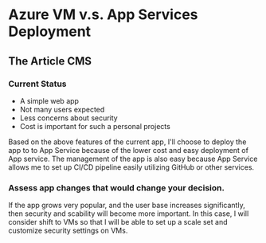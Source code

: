 # Azure VM v.s. App Services Deployment

## The Article CMS

### Current Status

- A simple web app
- Not many users expected
- Less concerns about security
- Cost is important for such a personal projects

Based on the above features of the current app, I'll choose to deploy the app to to App Service because of the lower cost and easy deployment of App service. The management of the app is also easy because App Service allows me to set up CI/CD pipeline easily utilizing GitHub or other services.

### Assess app changes that would change your decision.

If the app grows very popular, and the user base increases significantly, then security and scability will become more important. In this case, I will consider shift to VMs so that I will be able to set up a scale set and customize security settings on VMs.
